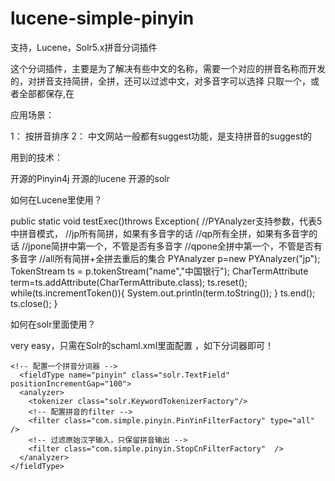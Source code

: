 # lucene-simple-pinyin
支持，Lucene，Solr5.x拼音分词插件

这个分词插件，主要是为了解决有些中文的名称，需要一个对应的拼音名称而开发的，对拼音支持简拼，全拼，还可以过滤中文，对多音字可以选择
只取一个，或者全部都保存,在

应用场景：

1： 按拼音排序
2： 中文网站一般都有suggest功能，是支持拼音的suggest的



用到的技术：

开源的Pinyin4j
开源的lucene
开源的solr

如何在Lucene里使用？


   public static void testExec()throws Exception{
       //PYAnalyzer支持参数，代表5中拼音模式，
       //jp所有简拼，如果有多音字的话
       //qp所有全拼，如果有多音字的话
       //jpone简拼中第一个，不管是否有多音字
       //qpone全拼中第一个，不管是否有多音字
       //all所有简拼+全拼去重后的集合
        PYAnalyzer p=new PYAnalyzer("jp");
        TokenStream ts = p.tokenStream("name","中国银行");
        CharTermAttribute term=ts.addAttribute(CharTermAttribute.class);
        ts.reset();
        while(ts.incrementToken()){
            System.out.println(term.toString());
        }
        ts.end();
        ts.close();
    }



如何在solr里面使用？

very easy，只需在Solr的schaml.xml里面配置 ，如下分词器即可！


	<!-- 配置一个拼音分词器 -->
	  <fieldType name="pinyin" class="solr.TextField" positionIncrementGap="100">
      <analyzer>
        <tokenizer class="solr.KeywordTokenizerFactory"/>
	    <!-- 配置拼音的filter -->
		<filter class="com.simple.pinyin.PinYinFilterFactory" type="all" />
		<!-- 过滤原始汉字输入，只保留拼音输出 -->
		<filter class="com.simple.pinyin.StopCnFilterFactory"  />
      </analyzer>
    </fieldType>
	



























